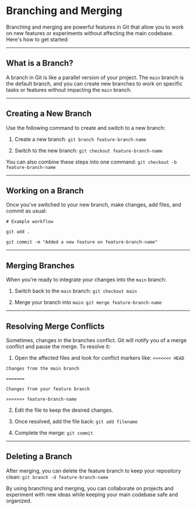 # Branching and Merging

Branching and merging are powerful features in Git that allow you to work on new features or experiments without affecting the main codebase. Here's how to get started:

---

## What is a Branch?
A branch in Git is like a parallel version of your project. The `main` branch is the default branch, and you can create new branches to work on specific tasks or features without impacting the `main` branch.

---

## Creating a New Branch
Use the following command to create and switch to a new branch:

1. Create a new branch: `git branch feature-branch-name`

2. Switch to the new branch: `git checkout feature-branch-name`

You can also combine these steps into one command: `git checkout -b feature-branch-name`

---

## Working on a Branch
Once you've switched to your new branch, make changes, add files, and commit as usual: 

`# Example workflow`

`git add .`

`git commit -m "Added a new feature on feature-branch-name"`

---

## Merging Branches
When you're ready to integrate your changes into the `main` branch:

1. Switch back to the `main` branch:
`git checkout main`

2. Merge your branch into `main`:
`git merge feature-branch-name`

---

## Resolving Merge Conflicts
Sometimes, changes in the branches conflict. Git will notify you of a merge conflict and pause the merge. To resolve it:

1. Open the affected files and look for conflict markers like:
`<<<<<<< HEAD`

`Changes from the main branch`

`=======`

`Changes from your feature branch`

`>>>>>>> feature-branch-name`

2. Edit the file to keep the desired changes.

3. Once resolved, add the file back: `git add filename`

4. Complete the merge: `git commit`

---

## Deleting a Branch
After merging, you can delete the feature branch to keep your repository clean: `git branch -d feature-branch-name`

By using branching and merging, you can collaborate on projects and experiment with new ideas while keeping your main codebase safe and organized.
